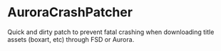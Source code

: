 # AuroraCrashPatcher
 Quick and dirty patch to prevent fatal crashing when downloading title assets (boxart, etc) through FSD or Aurora.
